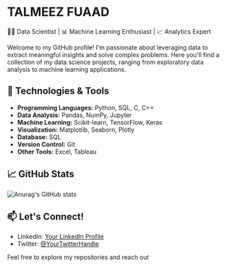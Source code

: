 # TALMEEZ FUAAD

👨‍💻 Data Scientist | 📊 Machine Learning Enthusiast | 📈 Analytics Expert

Welcome to my GitHub profile! I'm passionate about leveraging data to extract meaningful insights and solve complex problems. Here you'll find a collection of my data science projects, ranging from exploratory data analysis to machine learning applications.

## 🔧 Technologies & Tools

- **Programming Languages:** Python, SQL, C, C++
- **Data Analysis:** Pandas, NumPy, Jupyter
- **Machine Learning:** Scikit-learn, TensorFlow, Keras
- **Visualization:** Matplotlib, Seaborn, Plotly
- **Database:** SQL
- **Version Control:** Git
- **Other Tools:** Excel, Tableau



## 📈 GitHub Stats

![![Anurag's GitHub stats](https://github-readme-stats.vercel.app/api?username=itstalmeez&theme=dark&show_icons=true)]((https://camo.githubusercontent.com/2cceed41b900f96b10b8e4a8e538cd81bd89c06ced2147fea7572b32426f66fa/68747470733a2f2f6769746875622d726561646d652d73746174732e76657263656c2e6170702f6170693f757365726e616d653d616e7572616768617a72612673686f775f69636f6e733d7472756526686964653d636f6e74726962732c7072732663616368655f7365636f6e64733d3836343030267468656d653d7472616e73706172656e74)https://camo.githubusercontent.com/2cceed41b900f96b10b8e4a8e538cd81bd89c06ced2147fea7572b32426f66fa/68747470733a2f2f6769746875622d726561646d652d73746174732e76657263656c2e6170702f6170693f757365726e616d653d616e7572616768617a72612673686f775f69636f6e733d7472756526686964653d636f6e74726962732c7072732663616368655f7365636f6e64733d3836343030267468656d653d7472616e73706172656e74)

## 📫 Let's Connect!

- LinkedIn: [Your LinkedIn Profile](linkedin.com/in/itstalmeez)
- Twitter: [@YourTwitterHandle](github.com/itstalmeez)

Feel free to explore my repositories and reach out 
